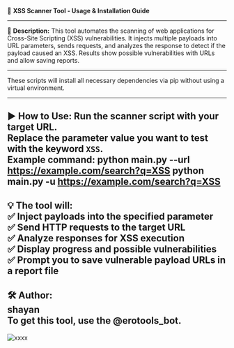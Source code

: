 🚀 **XSS Scanner Tool - Usage & Installation Guide**

-----------------------------------------------
📝 **Description:**
This tool automates the scanning of web applications for Cross-Site Scripting (XSS) vulnerabilities. 
It injects multiple payloads into URL parameters, sends requests, and analyzes the response to detect 
if the payload caused an XSS. Results show possible vulnerabilities with URLs and allow saving reports.

-----------------------------------------------
These scripts will install all necessary dependencies via pip without using a virtual environment.

-----------------------------------------------
▶️ **How to Use:**
Run the scanner script with your target URL.  
Replace the parameter value you want to test with the keyword `XSS`.  
Example command: 
python main.py --url https://example.com/search?q=XSS
python main.py -u https://example.com/search?q=XSS
-----------------------------------------------
💡 The tool will:  
✅ Inject payloads into the specified parameter  
✅ Send HTTP requests to the target URL  
✅ Analyze responses for XSS execution  
✅ Display progress and possible vulnerabilities  
✅ Prompt you to save vulnerable payload URLs in a report file  
-----------------------------------------------
🛠️ **Author:**  
shayan  
To get this tool, use the @erotools_bot.
-----------------------------------------------
![xxxx](https://github.com/user-attachments/assets/b4e2e20f-aaf6-4e0b-9435-163c9ae76bd8)

